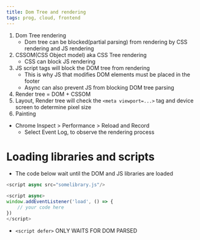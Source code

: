 ```yaml
---
title: Dom Tree and rendering
tags: prog, cloud, frontend
---
```


1. Dom Tree rendering 
    * Dom tree can be blocked(partial parsing) from rendering by CSS rendering and JS rendering
2. CSSOM(CSS Object model) aka CSS Tree rendering
    * CSS can block JS rendering
3. JS script tags will block the DOM tree from rendering
    * This is why JS that modifies DOM elements must be placed in the footer
    * Async can also prevent JS from blocking DOM tree parsing
4. Render tree = DOM + CSSOM
5. Layout, Render tree will check the `<meta viewport=...>` tag and device screen to determine pixel size
6. Painting

<!--  -->
* Chrome Inspect > Performance > Reload and Record
  * Select Event Log, to observe the rendering process
<!--  -->

# Loading libraries and scripts

* The code below wait until the DOM and JS libraries are loaded

```js
<script async src="somelibrary.js"/>  

<script async>
window.addEventListener('load', () => {
    // your code here
})
</script>
```

* `<script defer>` ONLY WAITS FOR DOM PARSED

